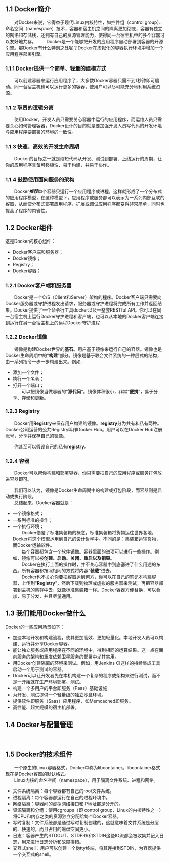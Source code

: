 ## 1.1 Docker简介
&emsp;&emsp;对Docker来说，它得益于现代Linux内核特性，如控件组（control group）、命名空间（namespace）技术，容器和宿主机之间的隔离更加彻底，容器有独立的网络和存储栈，还拥有自己的资源管理能力，使得同一台宿主机中的多个容器可以友好地共存。
&emsp;&emsp;Docker是一个能够把开发的应用程序自动部署到容器的开源引擎。那Docker有什么特别之处呢？Docker在虚拟化的容器执行环境中增加一个应用程序部署引擎。
### 1.1.1 Docker提供一个简单、轻量的建模方式
&emsp;&emsp;可以创建容器来运行应用程序了，大多数Docker容器只需不到1秒钟即可启动。同一台宿主机也可以运行更多的容器，使用户可以尽可能充分地利用系统资源。
### 1.1.2 职责的逻辑分离
&emsp;&emsp;使用Docker，开发人员只需要关心容器中运行的应用程序，而运维人员只需要关心如何管理容器，Docker设计的目的就是要加强开发人员写代码的开发环境与应用程序要部署的环境的一致性。

### 1.1.3 快速、高效的开发生命周期
&emsp;&emsp;Docker的目标之一就是缩短代码从开发、测试到部署、上线运行的周期，让你的应用程序具备可移植性、易于构建，并易于协作。
### 1.1.4 鼓励使用面向服务的架构
&emsp;&emsp;Docker***推荐***单个容器只运行一个应用程序或进程，这样就形成了一个分布式的应用程序模型，在这种模型下，应用程序或服务都可以表示为一系列内部互联的容器，从而使分布式部署应用程序，扩展或调试应用程序都变得非常简单，同时也提高了程序的内省性。
## 1.2 Docker组件
这是Docker的核心组件：
* Docker客户端和服务器；
* Docker镜像；
* Registry；
* Docker容器；
### 1.2.1 Docker客户端和服务器
&emsp;&emsp;Docker是一个C/S（Client和Server）架构的程序。Docker客户端只需要向Docker服务器或守护进程发出请求，服务器或守护进程将完成所有工作并返回结果。Docker提供了一个命令行工具docker以及一整套RESTful API。你可以在同一台宿主机上运行Docker守护进程和客户端，也可以从本地的Docker客户端连接到运行在另一台宿主机上的远程Docker守护进程
### 1.2.2 Docker镜像  
&emsp;&emsp;镜像是构建Docker世界的**基石**。用户基于镜像来运行自己的容器。镜像也是Docker生命周期中的“**构建**”部分。镜像是基于联合文件系统的一种层式的结构，由一系列指令一步一步构建出来。例如;
- 添加一个文件；
- 执行一个名令；
- 打开一个端口；  
&emsp;&emsp;可以把镜像当做容器的“**源代码**”。镜像体积很小，非常“**便携**”，易于分享、存储和更新。
### 1.2.3 Registry
&emsp;&emsp;Docker用**Registry**来保存用户构建的镜像。**registry**分为共有和私有两种。Docker公司运营的公共Registry叫作Docker Hub。用户可以在Docker Hub注册账号，分享并保存自己的镜像。

&emsp;&emsp;你甚至可以假设自己的私有**registry**。
### 1.2.4 容器
&emsp;&emsp;Docker可以帮你构建和部署容器，你只需要把自己的应用程序或服务打包放进容器即可。  

&emsp;&emsp;我们可以认为，镜像是Docker生命周期中的构建或打包阶段，而容器则是启动或执行阶段。  
&emsp;&emsp;总结起来，Docker容器就是：  
- 一个镜像格式；
- 一系列标准的操作；
- 一个执行环境；  
&emsp;&emsp;Docker借鉴了标准集装箱的概念，标准集装箱将货物运往世界各地，Docker将这个模型运用到自己的设计哲学中。不同的是：集装箱运输货物，而Docker运输软件。  
&emsp;&emsp;每个容器都包含一个软件镜像。容器里面的进项可以进行一些操作。例如，镜像可以被**创建、启动、关闭、重启以及销毁**。  
&emsp;&emsp;Docker在执行上面的操作时，并不关心容器中到底塞进了什么用途的东西。所有容器都按照相同的方式将内容“**装载**”进去。  
&emsp;&emsp;Docker也不关心你要把容器运到何方，你可以在自己的笔记本构建容器，上传到“**Registry**”，然后下载到物理或虚拟的服务器来测试，再把容器部署到主机的集群中去，就像标准集装箱一样。Docker容器方便替换，可以叠加，易于分发，并且尽量通用。
## 1.3 我们能用Docker做什么
Docker的一些应用场景如下：  
- 加速本地开发和构建流程，使其更加高效、更加轻量化。本地开发人员可以构建、运行并分享Docker容器。  
- 能让独立服务或应用程序在不同的环境中，得到相同的运算结果。这一点在面向服务的架构和重度依赖卫星服务的部署中尤其实用。  
- 用Docker创建隔离的环境来测试。例如，用Jenkins CI这样的持续集成工具启动一个用于测试的容器。  
- Docker可以让开发者先在本机构建一个复杂的程序或架构来进行测试，而不是一开始就在生产环境部署、测试。  
- 构建一个多用户的平台即服务（Paas）基础设施  
- 为开发、测试提供一个轻量级的独立沙盒环境。  
- 提供软件即服务（Saas）应用程序，如Memcached即服务。  
- 高性能、超大规模的宿主机部署。
## 1.4 Docker与配置管理
&emsp;&emsp;

## 1.5 Docker的技术组件
&emsp;&emsp;一个原生的Linux容器格式，Docker中称为libcontainer。libcontainer格式现在是Docker容器的默认格式。  
&emsp;&emsp;Linux内核的命名空间（namespace），用于隔离文件系统、进程和网络。  
* 文件系统隔离：每个容器都有自己的root文件系统。
* 进程隔离：每个容器都运行在自己的进程环境中。
* 网络隔离：容器间的虚拟网络接口和IP地址都是分开的。
* 资源隔离和分组：使用cgroups（即 control group，Linux的内核特性之一）将CPU和内存之类的资源独立分配给每个Docker容器。
* 写时复制：文件系统都是通过写时复制创建的，这就意味着文件系统是分层的、快速的，而且占用的磁盘空间更小。
* 日志：容器产生的STDOUT、STDERR和STDIN这些IO流都会被收集并记入日志，用来进行日志分析和故障排错。
* 交互式shell：用户可以创建一个伪tty终端，将其连接到STDIN，为容器提供一个交互式的shell。